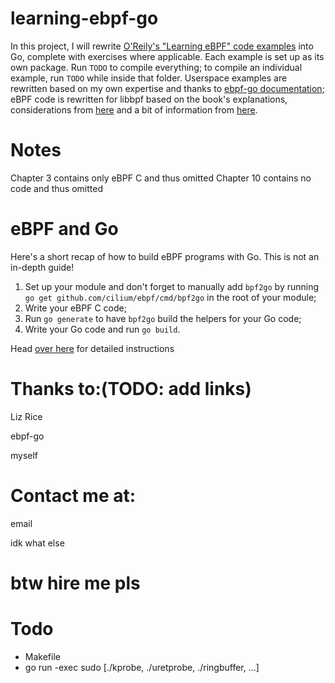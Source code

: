 # learning-ebpf-go
In this project, I will rewrite [O'Reily's "Learning eBPF" code examples](https://github.com/lizrice/learning-ebpf) into Go, complete with exercises where applicable. Each example is set up as its own package. Run `TODO` to compile everything; to compile an individual example, run `TODO` while inside that folder. Userspace examples are rewritten based on my own expertise and thanks to [ebpf-go documentation](https://github.com/cilium/ebpf?tab=readme-ov-file#packages); eBPF code is rewritten for libbpf based on the book's explanations, considerations from [here](https://facebookmicrosites.github.io/bpf/blog/2020/02/20/bcc-to-libbpf-howto-guide.html) and a bit of information from [here](https://github.com/iovisor/bcc/issues/4404).

# Notes
Chapter 3 contains only eBPF C and thus omitted
Chapter 10 contains no code and thus omitted

# eBPF and Go
Here's a short recap of how to build eBPF programs with Go. This is not an in-depth guide!
1. Set up your module and don't forget to manually add `bpf2go` by running `go get github.com/cilium/ebpf/cmd/bpf2go` in the root of your module;
2. Write your eBPF C code;
3. Run `go generate` to have `bpf2go` build the helpers for your Go code;
4. Write your Go code and run `go build`.

Head [over here](https://ebpf-go.dev/guides/getting-started/) for detailed instructions

# Thanks to:(TODO: add links)

Liz Rice

ebpf-go

myself

# Contact me at:

email

idk what else

# btw hire me pls

# Todo
- Makefile
- go run -exec sudo [./kprobe, ./uretprobe, ./ringbuffer, ...]
